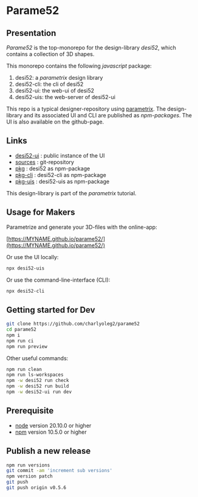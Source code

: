 Parame52
========


Presentation
------------

*Parame52* is the top-monorepo for the design-library *desi52*, which contains a collection of 3D shapes.

This monorepo contains the following *javascript* package:

1. desi52: a *parametrix* design library
2. desi52-cli: the cli of desi52
3. desi52-ui: the web-ui of desi52
4. desi52-uis: the web-server of desi52-ui

This repo is a typical designer-repository using [parametrix](https://charlyoleg2.github.io/parametrix/).
The design-library and its associated UI and CLI are published as *npm-packages*.
The UI is also available on the github-page.


Links
-----

- [desi52-ui](https://MYNAME.github.io/parame52/) : public instance of the UI
- [sources](https://github.com/MYNAME/parame52) : git-repository
- [pkg](https://www.npmjs.com/package/desi52) : desi52 as npm-package
- [pkg-cli](https://www.npmjs.com/package/desi52-cli) : desi52-cli as npm-package
- [pkg-uis](https://www.npmjs.com/package/desi52-uis) : desi52-uis as npm-package

This design-library is part of the *parametrix* tutorial.

Usage for Makers
----------------

Parametrize and generate your 3D-files with the online-app:

[https://MYNAME.github.io/parame52/](https://MYNAME.github.io/parame52/)

Or use the UI locally:

```bash
npx desi52-uis
```

Or use the command-line-interface (CLI):

```bash
npx desi52-cli
```

Getting started for Dev
-----------------------

```bash
git clone https://github.com/charlyoleg2/parame52
cd parame52
npm i
npm run ci
npm run preview
```

Other useful commands:
```bash
npm run clean
npm run ls-workspaces
npm -w desi52 run check
npm -w desi52 run build
npm -w desi52-ui run dev
```

Prerequisite
------------

- [node](https://nodejs.org) version 20.10.0 or higher
- [npm](https://docs.npmjs.com/cli/v7/commands/npm) version 10.5.0 or higher


Publish a new release
---------------------

```bash
npm run versions
git commit -am 'increment sub versions'
npm version patch
git push
git push origin v0.5.6
```
